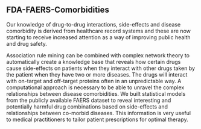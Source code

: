 ## FDA-FAERS-Comorbidities
Our knowledge of drug-to-drug interactions, side-effects and disease comorbidity is derived from healthcare record systems and these are now starting to receive increased attention as a way of improving public health and drug safety.

Association rule mining can be combined with complex network theory to automatically create a knowledge base that reveals how certain drugs cause side-effects on patients when they interact with other drugs taken by the patient when they have two or more diseases. The drugs will interact with on-target and off-target proteins often in an unpredictable way. A computational approach is necessary to be able to unravel the complex relationships between disease comorbidities. We built statistical models from the publicly available FAERS dataset to reveal interesting and potentially harmful drug combinations based on side-effects and relationships between co-morbid diseases. This information is very useful to medical practitioners to tailor patient prescriptions for optimal therapy.
